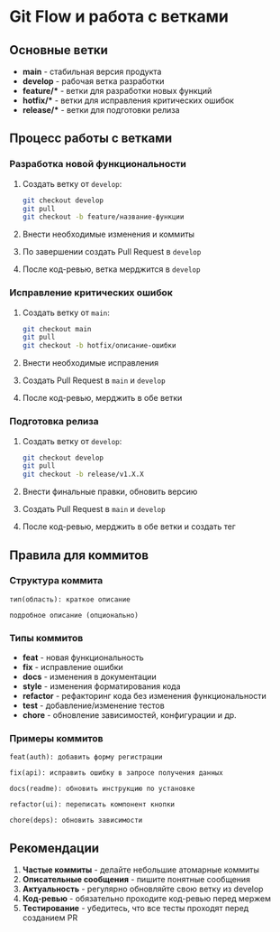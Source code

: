 # Git Flow и работа с ветками

## Основные ветки

- **main** - стабильная версия продукта
- **develop** - рабочая ветка разработки
- **feature/\*** - ветки для разработки новых функций
- **hotfix/\*** - ветки для исправления критических ошибок
- **release/\*** - ветки для подготовки релиза

## Процесс работы с ветками

### Разработка новой функциональности

1. Создать ветку от `develop`:

   ```bash
   git checkout develop
   git pull
   git checkout -b feature/название-функции
   ```

2. Внести необходимые изменения и коммиты
3. По завершении создать Pull Request в `develop`
4. После код-ревью, ветка мерджится в `develop`

### Исправление критических ошибок

1. Создать ветку от `main`:

   ```bash
   git checkout main
   git pull
   git checkout -b hotfix/описание-ошибки
   ```

2. Внести необходимые исправления
3. Создать Pull Request в `main` и `develop`
4. После код-ревью, мерджить в обе ветки

### Подготовка релиза

1. Создать ветку от `develop`:

   ```bash
   git checkout develop
   git pull
   git checkout -b release/v1.X.X
   ```

2. Внести финальные правки, обновить версию
3. Создать Pull Request в `main` и `develop`
4. После код-ревью, мерджить в обе ветки и создать тег

## Правила для коммитов

### Структура коммита

```
тип(область): краткое описание

подробное описание (опционально)
```

### Типы коммитов

- **feat** - новая функциональность
- **fix** - исправление ошибки
- **docs** - изменения в документации
- **style** - изменения форматирования кода
- **refactor** - рефакторинг кода без изменения функциональности
- **test** - добавление/изменение тестов
- **chore** - обновление зависимостей, конфигурации и др.

### Примеры коммитов

```
feat(auth): добавить форму регистрации

fix(api): исправить ошибку в запросе получения данных

docs(readme): обновить инструкцию по установке

refactor(ui): переписать компонент кнопки

chore(deps): обновить зависимости
```

## Рекомендации

1. **Частые коммиты** - делайте небольшие атомарные коммиты
2. **Описательные сообщения** - пишите понятные сообщения
3. **Актуальность** - регулярно обновляйте свою ветку из develop
4. **Код-ревью** - обязательно проходите код-ревью перед мержем
5. **Тестирование** - убедитесь, что все тесты проходят перед созданием PR
